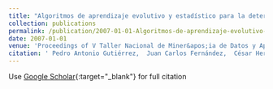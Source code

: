 ```yaml
---
title: "Algoritmos de aprendizaje evolutivo y estadístico para la determinación de mapas de malas hierbas utilizando técnicas de teledetección"
collection: publications
permalink: /publication/2007-01-01-Algoritmos-de-aprendizaje-evolutivo-y-estadistico-para-la-determinacion-de-mapas-de-malas-hierbas-utilizando-tecnicas-de-teledeteccion
date: 2007-01-01
venue: 'Proceedings of V Taller Nacional de Miner&apos;ia de Datos y Aprendizaje (TAMIDA 2007)'
citation: ' Pedro Antonio Gutiérrez,  Juan Carlos Fernández,  César Hervás-Martínez, &quot;Algoritmos de aprendizaje evolutivo y estadístico para la determinación de mapas de malas hierbas utilizando técnicas de teledetección.&quot; Proceedings of V Taller Nacional de Miner&amp;apos;ia de Datos y Aprendizaje (TAMIDA 2007), 2007, pp. 239--246.'
---
```

Use [Google Scholar](https://scholar.google.com/scholar?q=Algoritmos+de+aprendizaje+evolutivo+y+estad&#x27;istico+para+la+determinaci&#x27;on+de+mapas+de+malas+hierbas+utilizando+t&#x27;ecnicas+de+teledetecci&#x27;on){:target="_blank"} for full citation